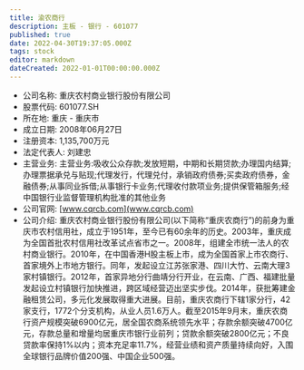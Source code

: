```yaml
---
title: 渝农商行
description: 主板 - 银行 - 601077
published: true
date: 2022-04-30T19:37:05.000Z
tags: stock
editor: markdown
dateCreated: 2022-01-01T00:00:00.000Z
---
```


- 公司名称: 重庆农村商业银行股份有限公司
- 股票代码: 601077.SH
- 所在地: 重庆 - 重庆市
- 成立日期: 2008年06月27日
- 注册资本: 1,135,700万元
- 法定代表人: 刘建忠
- 主营业务: 主营业务:吸收公众存款;发放短期，中期和长期贷款;办理国内结算;办理票据承兑与贴现;代理发行，代理兑付，承销政府债券;买卖政府债券，金融债券;从事同业拆借;从事银行卡业务;代理收付款项业务;提供保管箱服务;经中国银行业监督管理机构批准的其他业务
- 公司官网: [www.cqrcb.com](www.cqrcb.com)
- 公司介绍: 重庆农村商业银行股份有限公司(以下简称“重庆农商行”)的前身为重庆市农村信用社，成立于1951年，至今已有60余年的历史。2003年，重庆成为全国首批农村信用社改革试点省市之一。2008年，组建全市统一法人的农村商业银行。2010年，在中国香港H股主板上市，成为全国首家上市农商行、首家境外上市地方银行。同年，发起设立江苏张家港、四川大竹、云南大理3家村镇银行。2012年，首家异地分行曲靖分行开业，在云南、广西、福建批量发起设立村镇银行加快推进，跨区域经营迈出坚实步伐。2014年，获批筹建金融租赁公司，多元化发展取得重大进展。目前，重庆农商行下辖1家分行，42家支行，1772个分支机构，从业人员1.6万人。截至2015年9月末，重庆农商行资产规模突破6900亿元，居全国农商系统领先水平；存款余额突破4700亿元，存款总量和增量均居重庆市银行业前列；贷款余额突破2800亿元；不良贷款率保持1%以内；资本充足率11.7%，经营业绩和资产质量持续向好，入围全球银行品牌价值200强、中国企业500强。


